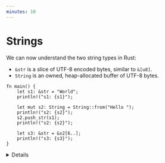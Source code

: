 ```yaml
---
minutes: 10
---
```


<!-- NOTES:
Including `&str` as a way of representing a slice of valid utf-8
-->

# Strings

We can now understand the two string types in Rust:

- `&str` is a slice of UTF-8 encoded bytes, similar to `&[u8]`.
- `String` is an owned, heap-allocated buffer of UTF-8 bytes.

```rust,editable
fn main() {
    let s1: &str = "World";
    println!("s1: {s1}");

    let mut s2: String = String::from("Hello ");
    println!("s2: {s2}");
    s2.push_str(s1);
    println!("s2: {s2}");

    let s3: &str = &s2[6..];
    println!("s3: {s3}");
}
```

<details>

- `&str` introduces a string slice, which is an immutable reference to UTF-8
  encoded string data stored in a block of memory. String literals (`"Hello"`),
  are stored in the program’s binary.

- Rust's `String` type is a wrapper around a vector of bytes. As with a
  `Vec<T>`, it is owned.

- As with many other types `String::from()` creates a string from a string
  literal; `String::new()` creates a new empty string, to which string data can
  be added using the `push()` and `push_str()` methods.

- The `format!()` macro is a convenient way to generate an owned string from
  dynamic values. It accepts the same format specification as `println!()`.

- You can borrow `&str` slices from `String` via `&` and optionally range
  selection. If you select a byte range that is not aligned to character
  boundaries, the expression will panic. The `chars` iterator iterates over
  characters and is preferred over trying to get character boundaries right.

- For C++ programmers: think of `&str` as `std::string_view` from C++, but the
  one that always points to a valid string in memory. Rust `String` is a rough
  equivalent of `std::string` from C++ (main difference: it can only contain
  UTF-8 encoded bytes and will never use a small-string optimization).

- Byte strings literals allow you to create a `&[u8]` value directly:

  <!-- mdbook-xgettext: skip -->
  ```rust,editable
  fn main() {
      println!("{:?}", b"abc");
      println!("{:?}", &[97, 98, 99]);
  }
  ```

- Raw strings allow you to create a `&str` value with escapes disabled:
  `r"\n" == "\\n"`. You can embed double-quotes by using an equal amount of `#`
  on either side of the quotes:

  <!-- mdbook-xgettext: skip -->
  ```rust,editable
  fn main() {
      println!(r#"<a href="link.html">link</a>"#);
      println!("<a href=\"link.html\">link</a>");
  }
  ```

</details>
